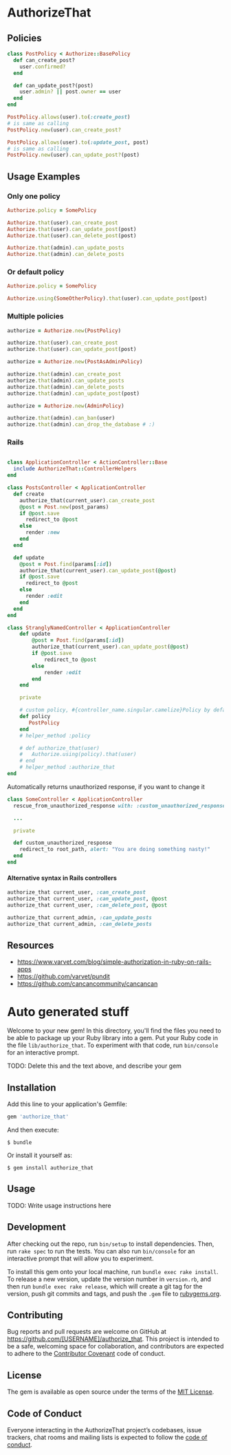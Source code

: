 # AuthorizeThat

## Policies

```ruby
class PostPolicy < Authorize::BasePolicy
  def can_create_post?
    user.confirmed?
  end

  def can_update_post?(post)
    user.admin? || post.owner == user
  end
end

PostPolicy.allows(user).to(:create_post)
# is same as calling
PostPolicy.new(user).can_create_post?

PostPolicy.allows(user).to(:update_post, post)
# is same as calling
PostPolicy.new(user).can_update_post?(post)
```

## Usage Examples

### Only one policy

```ruby
Authorize.policy = SomePolicy

Authorize.that(user).can_create_post
Authorize.that(user).can_update_post(post)
Authorize.that(user).can_delete_post(post)

Authorize.that(admin).can_update_posts
Authorize.that(admin).can_delete_posts
```

### Or default policy

```ruby
Authorize.policy = SomePolicy

Authorize.using(SomeOtherPolicy).that(user).can_update_post(post)
```

### Multiple policies

```ruby
authorize = Authorize.new(PostPolicy)

authorize.that(user).can_create_post
authorize.that(user).can_update_post(post)

authorize = Authorize.new(PostAsAdminPolicy)

authorize.that(admin).can_create_post
authorize.that(admin).can_update_posts
authorize.that(admin).can_delete_posts
authorize.that(admin).can_update_post(post)

authorize = Authorize.new(AdminPolicy)

authorize.that(admin).can_ban(user)
authorize.that(admin).can_drop_the_database # :)
```

### Rails

```ruby

class ApplicationController < ActionController::Base
  include AuthorizeThat::ControllerHelpers
end

class PostsController < ApplicationController
  def create
    authorize_that(current_user).can_create_post
    @post = Post.new(post_params)
    if @post.save
      redirect_to @post
    else
      render :new
    end
  end

  def update
    @post = Post.find(params[:id])
    authorize_that(current_user).can_update_post(@post)
    if @post.save
      redirect_to @post
    else
      render :edit
    end
  end
end

class StranglyNamedController < ApplicationController
	def update
        @post = Post.find(params[:id])
		authorize_that(current_user).can_update_post(@post)
		if @post.save
			redirect_to @post
		else
			render :edit
		end
	end

	private

	# custom policy, #{controller_name.singular.camelize}Policy by default
	def policy
	   PostPolicy
	end
	# helper_method :policy

	# def authorize_that(user)
	#   Authorize.using(policy).that(user)
	# end
	# helper_method :authorize_that
end
```

Automatically returns unauthorized response, if you want to change it

```ruby
class SomeController < ApplicationController
  rescue_from_unauthorized_response with: :custom_unauthorized_response

  ...

  private

  def custom_unauthorized_response
    redirect_to root_path, alert: "You are doing something nasty!"
  end
end
```
#### Alternative syntax in Rails controllers

```ruby
authorize_that current_user, :can_create_post
authorize_that current_user, :can_update_post, @post
authorize_that current_user, :can_delete_post, @post

authorize_that current_admin, :can_update_posts
authorize_that current_admin, :can_delete_posts
```

## Resources

* https://www.varvet.com/blog/simple-authorization-in-ruby-on-rails-apps
* https://github.com/varvet/pundit
* https://github.com/cancancommunity/cancancan


# Auto generated stuff

Welcome to your new gem! In this directory, you'll find the files you need to be able to package up your Ruby library into a gem. Put your Ruby code in the file `lib/authorize_that`. To experiment with that code, run `bin/console` for an interactive prompt.

TODO: Delete this and the text above, and describe your gem

## Installation

Add this line to your application's Gemfile:

```ruby
gem 'authorize_that'
```

And then execute:

    $ bundle

Or install it yourself as:

    $ gem install authorize_that

## Usage

TODO: Write usage instructions here

## Development

After checking out the repo, run `bin/setup` to install dependencies. Then, run `rake spec` to run the tests. You can also run `bin/console` for an interactive prompt that will allow you to experiment.

To install this gem onto your local machine, run `bundle exec rake install`. To release a new version, update the version number in `version.rb`, and then run `bundle exec rake release`, which will create a git tag for the version, push git commits and tags, and push the `.gem` file to [rubygems.org](https://rubygems.org).

## Contributing

Bug reports and pull requests are welcome on GitHub at https://github.com/[USERNAME]/authorize_that. This project is intended to be a safe, welcoming space for collaboration, and contributors are expected to adhere to the [Contributor Covenant](http://contributor-covenant.org) code of conduct.

## License

The gem is available as open source under the terms of the [MIT License](https://opensource.org/licenses/MIT).

## Code of Conduct

Everyone interacting in the AuthorizeThat project’s codebases, issue trackers, chat rooms and mailing lists is expected to follow the [code of conduct](https://github.com/[USERNAME]/authorize_that/blob/master/CODE_OF_CONDUCT.md).